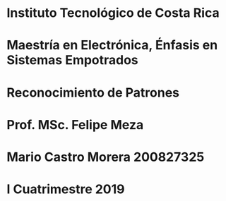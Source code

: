 # Instituto Tecnológico de Costa Rica
# Maestría en Electrónica, Énfasis en Sistemas Empotrados
# Reconocimiento de Patrones
# Prof. MSc. Felipe Meza
# Mario Castro Morera 200827325
# I Cuatrimestre 2019
